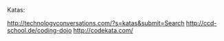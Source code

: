Katas:

http://technologyconversations.com/?s=katas&submit=Search
http://ccd-school.de/coding-dojo
http://codekata.com/
